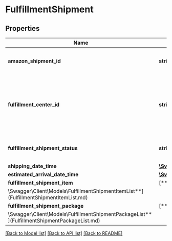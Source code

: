 # FulfillmentShipment

## Properties

Name | Type | Description | Notes
------------ | ------------- | ------------- | -------------
**amazon_shipment_id** | **string** | A shipment identifier assigned by Amazon. |
**fulfillment_center_id** | **string** | An identifier for the fulfillment center that the shipment will be sent from. |
**fulfillment_shipment_status** | **string** | The current status of the shipment. |
**shipping_date_time** | [**\Swagger\Client\Models\Timestamp**](Timestamp.md) |  | [optional]
**estimated_arrival_date_time** | [**\Swagger\Client\Models\Timestamp**](Timestamp.md) |  | [optional]
**fulfillment_shipment_item** | [**
\Swagger\Client\Models\FulfillmentShipmentItemList**](FulfillmentShipmentItemList.md) |  |
**fulfillment_shipment_package** | [**
\Swagger\Client\Models\FulfillmentShipmentPackageList**](FulfillmentShipmentPackageList.md) |  | [optional]

[[Back to Model list]](../../README.md#documentation-for-models) [[Back to API list]](../../README.md#documentation-for-api-endpoints) [[Back to README]](../../README.md)

